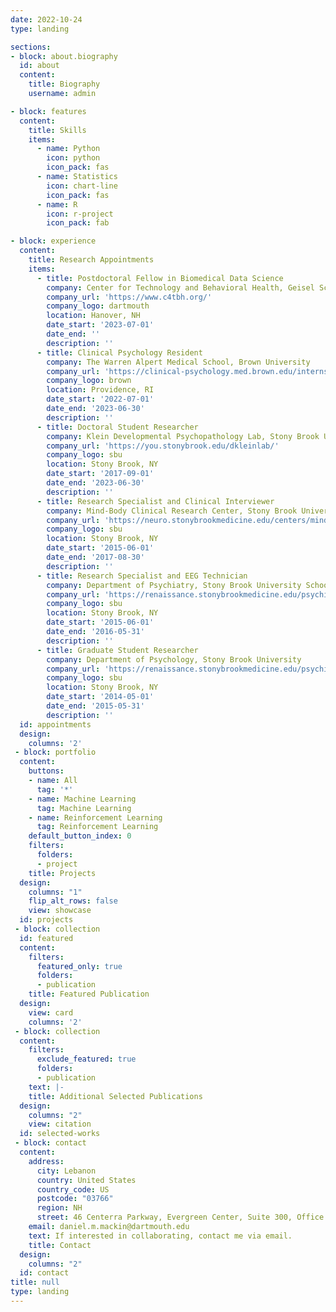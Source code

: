 ```yaml
---
date: 2022-10-24
type: landing

sections:
- block: about.biography
  id: about
  content:
    title: Biography
    username: admin

- block: features
  content:
    title: Skills
    items:
      - name: Python
        icon: python
        icon_pack: fas
      - name: Statistics
        icon: chart-line
        icon_pack: fas
      - name: R
        icon: r-project
        icon_pack: fab

- block: experience
  content:
    title: Research Appointments
    items:
      - title: Postdoctoral Fellow in Biomedical Data Science
        company: Center for Technology and Behavioral Health, Geisel School of Medicine at Dartmouth College
        company_url: 'https://www.c4tbh.org/'
        company_logo: dartmouth
        location: Hanover, NH
        date_start: '2023-07-01'
        date_end: ''
        description: ''
      - title: Clinical Psychology Resident
        company: The Warren Alpert Medical School, Brown University
        company_url: 'https://clinical-psychology.med.brown.edu/internship'
        company_logo: brown
        location: Providence, RI
        date_start: '2022-07-01'
        date_end: '2023-06-30'
        description: ''
      - title: Doctoral Student Researcher
        company: Klein Developmental Psychopathology Lab, Stony Brook University
        company_url: 'https://you.stonybrook.edu/dkleinlab/'
        company_logo: sbu
        location: Stony Brook, NY
        date_start: '2017-09-01'
        date_end: '2023-06-30'
        description: ''
      - title: Research Specialist and Clinical Interviewer
        company: Mind-Body Clinical Research Center, Stony Brook University School of Medicine
        company_url: 'https://neuro.stonybrookmedicine.edu/centers/mind-body'
        company_logo: sbu
        location: Stony Brook, NY
        date_start: '2015-06-01'
        date_end: '2017-08-30'
        description: ''
      - title: Research Specialist and EEG Technician
        company: Department of Psychiatry, Stony Brook University School of Medicine
        company_url: 'https://renaissance.stonybrookmedicine.edu/psychiatry/research/research_programs'
        company_logo: sbu
        location: Stony Brook, NY
        date_start: '2015-06-01'
        date_end: '2016-05-31'
        description: ''
      - title: Graduate Student Researcher
        company: Department of Psychology, Stony Brook University
        company_url: 'https://renaissance.stonybrookmedicine.edu/psychiatry/research/research_programs'
        company_logo: sbu
        location: Stony Brook, NY
        date_start: '2014-05-01'
        date_end: '2015-05-31'
        description: ''
  id: appointments 
  design:
    columns: '2'
 - block: portfolio
  content:
    buttons:
    - name: All
      tag: '*'
    - name: Machine Learning
      tag: Machine Learning
    - name: Reinforcement Learning
      tag: Reinforcement Learning
    default_button_index: 0
    filters:
      folders:
      - project
    title: Projects
  design:
    columns: "1"
    flip_alt_rows: false
    view: showcase
  id: projects
 - block: collection
  id: featured
  content:
    filters:
      featured_only: true
      folders:
      - publication
    title: Featured Publication
  design:
    view: card
    columns: '2'
 - block: collection
  content:
    filters:
      exclude_featured: true
      folders:
      - publication
    text: |-
    title: Additional Selected Publications
  design:
    columns: "2"
    view: citation
  id: selected-works
 - block: contact
  content:
    address:
      city: Lebanon
      country: United States
      country_code: US
      postcode: "03766"
      region: NH
      street: 46 Centerra Parkway, Evergreen Center, Suite 300, Office 338S
    email: daniel.m.mackin@dartmouth.edu
    text: If interested in collaborating, contact me via email. 
    title: Contact
  design:
    columns: "2"
  id: contact
title: null
type: landing
---
```

